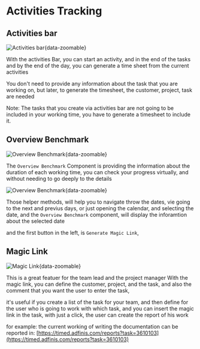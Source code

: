 # Activities Tracking

## Activities bar

![Activities bar](/tracking/activities/1.png){data-zoomable}

With the activities Bar, you can start an activity, and in the end of the tasks and by the end of the day, you can generate a time sheet from the current activities

You don't need to provide any information about the task that you are working on, but later, to generate the timesheet, the customer, project, task are needed

Note: The tasks that you create via activities bar are not going to be included in your working time, you have to generate a timesheet to include it.


## Overview Benchmark

![Overview Benchmark](/tracking/activities/2.png){data-zoomable}


The `Overview Benchmark` Component is providing the information about the duration of each working time, you can check your progress virtually, and without needing to go deeply to the details

![Overview Benchmark](/tracking/activities/3.png){data-zoomable}

Those helper methods, will help you to navigate throw the dates, vie going to the next and previus days, or just opening the calendar, and selecting the date, and the `Overview Benchmark` component, will display the inforamtion about the selected date

and the first button in the left, is `Generate Magic Link`,

## Magic Link
![Magic Link](/tracking/activities/4.png){data-zoomable}

This is a great featuer for the team lead and the project manager
With the magic link, you can define the customer, project, and the task, and also the comment that you want the user to enter the task,

it's useful if you create a list of the task for your team, and then define for the user who is going to work with which task, and you can insert the magic link in the task, with just a click, the user can create the report of his work

for example: the current working of writing the documentation can be reported in: [https://timed.adfinis.com/reports?task=3610103](https://timed.adfinis.com/reports?task=3610103)